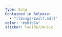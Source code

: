 ```yaml
---
Type: Song
Contained in Release:
  - "[[Songs/Zwölf.md]]"
color: "#eb3b5a"
sticker: lucide//music
---
```

